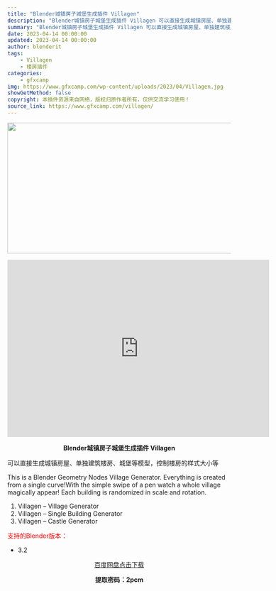 ```yaml
---
title: "Blender城镇房子城堡生成插件 Villagen"
description: "Blender城镇房子城堡生成插件 Villagen 可以直接生成城镇房屋、单独建筑楼房、城堡等模型，控制楼房的样式大小等 This is a Blender Geometry Nodes Villa..."
summary: "Blender城镇房子城堡生成插件 Villagen 可以直接生成城镇房屋、单独建筑楼房、城堡等模型，控制楼房的样式大小等 This is a Blender Geometry Nodes Villa..."
date: 2023-04-14 00:00:00
updated: 2023-04-14 00:00:00
author: blenderit
tags: 
    - Villagen
    - 楼房插件
categories:
    - gfxcamp
img: https://www.gfxcamp.com/wp-content/uploads/2023/04/Villagen.jpg
showGetMethod: false
copyright: 本插件资源来自网络，版权归原作者所有，仅供交流学习使用！
source_link: https://www.gfxcamp.com/villagen/
---
```

<div><p><img decoding="async" class="aligncenter size-full wp-image-111623" src="https://www.gfxcamp.com/wp-content/uploads/2023/04/Villagen.jpg" data-src="https://www.gfxcamp.com/wp-content/uploads/2023/04/Villagen.jpg" alt="" width="590" height="295" data-srcset="https://www.gfxcamp.com/wp-content/uploads/2023/04/Villagen.jpg 590w, https://www.gfxcamp.com/wp-content/uploads/2023/04/Villagen-150x75.jpg 150w" data-sizes="(max-width: 590px) 100vw, 590px"></p><p style="text-align: center;"><iframe loading="lazy" src="https://player.youku.com/embed/XNTk1NzcyOTQzMg==" width="590" height="400" frameborder="0" allowfullscreen="allowfullscreen"></iframe></p><p style="text-align: center;"><strong>Blender城镇房子城堡生成插件 Villagen</strong></p><p>可以直接生成城镇房屋、单独建筑楼房、城堡等模型，控制楼房的样式大小等</p><p>This is a Blender Geometry Nodes Village Generator. Everything is created from a single curve!With the simple swipe of a pen watch a whole village magically appear! Each building is randomized in scale and rotation.</p><ol>
<li>Villagen – Village Generator</li>
<li>Villagen – Single Building Generator</li>
<li>Villagen – Castle Generator</li>
</ol><p style="text-align: left;"><span style="color: #ff0000;">支持的Blender版本：</span></p><ul>
<li style="text-align: left;">3.2</li>
</ul><p style="text-align: center;"><a class="maxbutton-3 maxbutton maxbutton-baidu" target="_blank" rel="noopener" href="https://pan.baidu.com/s/1dSr3_KT0s6oaMqUH_7nMGQ?pwd=2pcm"><span class="mb-text">百度网盘点击下载</span></a></p><p style="text-align: center;"><strong>提取密码：2pcm</strong></p></div>